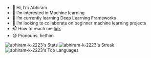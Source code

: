 - 👋 Hi, I’m Abhiram
- 👀 I’m interested in Machine learning
- 🌱 I’m currently learning Deep Learning Frameworks
- 💞️ I’m looking to collaborate on beginner machine learning projects
- 📫 How to reach me [link](https://www.instagram.com/iblamesubhash/)
- 😄 Pronouns: he/him

![abhiram-k-2223's Stats](https://github-readme-stats.vercel.app/api?username=abhiram-k-2223&theme=gotham&show_icons=true&hide_border=true&count_private=true)
![abhiram-k-2223's Streak](https://github-readme-streak-stats.herokuapp.com/?user=abhiram-k-2223&theme=gotham&hide_border=true)
![abhiram-k-2223's Top Languages](https://github-readme-stats.vercel.app/api/top-langs/?username=abhiram-k-2223&theme=gotham&show_icons=true&hide_border=true&layout=compact)
